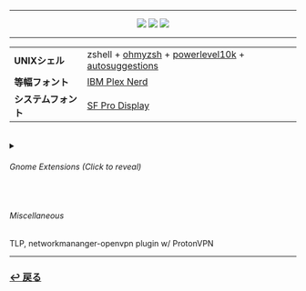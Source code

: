 <hr>
  <div align="center">
    <a href="https://github.com/vinceliuice/WhiteSur-gtk-theme"><img src="https://img.shields.io/static/v1?label=GTK&message=WhiteSur&color=222222&labelColor=bf3f6c&style=for-the-badge&logo=gtk&logoColor=white"></a>
    <a href="https://github.com/vinceliuice/WhiteSur-icon-theme"><img src="https://img.shields.io/static/v1?label=ICONS&message=WhiteSur&color=222222&labelColor=bf3f6c&style=for-the-badge&logo=gtk&logoColor=white"></a>
    <a href="https://github.com/phisch/phinger-cursors"><img src="https://img.shields.io/static/v1?label=CURSORS&message=Phinger&color=222222&labelColor=bf3f6c&style=for-the-badge&logo=gtk&logoColor=white"></a>
  </div>
<hr>

<table align="center">
  <tr>
    <td>
      <b>UNIXシェル</b>
    </td>
    <td>
      zshell + <a href="https://ohmyz.sh/">ohmyzsh</a> + <a href="https://github.com/romkatv/powerlevel10k">powerlevel10k</a> + <a href="https://github.com/zsh-users/zsh-autosuggestions">autosuggestions</a>
    </td>
  </tr>
  <tr>
    <td>
      <b>等幅フォント</b>
    </td>
    <td>
      <a href="https://www.nerdfonts.com/font-downloads">IBM Plex Nerd</a>
    </td>
  </tr>
  <tr>
    <td>
      <b>システムフォント</b>
    </td>
    <td>
      <a href="https://www.cufonfonts.com/font/sf-pro-display">SF Pro Display</a>
    </td>
  </tr>
</table>

<br>

<details>
  <summary><h6>Gnome Extensions<i> (Click to reveal)</i></h6></summary>
  <ul>
    <li><a href="https://extensions.gnome.org/extension/615/appindicator-support/">Appindicator support</a></li>
    <li><a href="https://extensions.gnome.org/extension/3843/just-perfection/">Just Perfection</a></li>
    <li><a href="https://extensions.gnome.org/extension/4693/rounded-system-menu-buttons/">Rounded System Menu Buttons</a></li>
    <li><a href="https://extensions.gnome.org/extension/906/sound-output-device-chooser/">Sound Input & Output Device Chooser</a></li>
    <li><a href="https://extensions.gnome.org/extension/19/user-themes/">User Themes</a></li>
    <li><a href="https://extensions.gnome.org/extension/5090/space-bar/">Space Bar</a></li>
    <li><a href="https://extensions.gnome.org/extension/7/removable-drive-menu/">Removable Drive Menu</a></li>
    <li><a href="https://extensions.gnome.org/extension/2741/remove-alttab-delay-v2/">Remove Alt+Tab Delay</a></li>
    <li><a href="https://extensions.gnome.org/extension/3193/blur-my-shell/">Blur My Shell</a></li>
    <li><a href="https://extensions.gnome.org/extension/5004/dash-to-dock-for-cosmic/">Dash to Dock for COSMIC</a></li>
    <li><a href="https://extensions.gnome.org/extension/4798/thinkpad-battery-threshold/">Thinkpad Battery Threshold</a></li>
    <li><a href="https://extensions.gnome.org/extension/4135/espresso/">Espresso</a></li>
    <br></br>
  </ul>
</details>

<br>
<h6>Miscellaneous</h6>
TLP, networkmananger-openvpn plugin w/ ProtonVPN

</br>
<hr>
<h3><a href="https://github.com/czarhex/dotfiles#readme"><b>↩ 戻る</b></a></h3>
